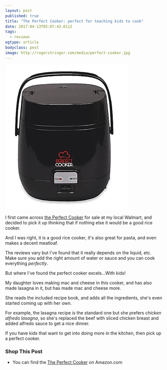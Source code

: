 ```yaml
---
layout: post
published: true
title: "The Perfect Cooker: perfect for teaching kids to cook"
date: 2017-04-13T05:07:43.611Z
tags:
  - reviews
ogtype: article
bodyclass: post
image: http://rogerstringer.com/media/perfect-cooker.jpg
---
```


[![The Perfect Cooker](/media/perfect-cooker.jpg)](http://amzn.to/2oyPi6Y)

I first came across [the Perfect Cooker](http://amzn.to/2oyPi6Y) for sale at my local Walmart, and decided to pick it up thinking that if nothing else it would be a good rice cooker.

And I was right, it is a good rice cooker, it's also great for pasta, and even makes a decent meatloaf.

The reviews vary but I've found that it really depends on the liquid, etc. Make sure you add the right amount of water or sauce and you can cook everything _perfectly_.

But where I've found the perfect cooker excels...With kids!

My daughter loves making mac and cheese in this cooker, and has also made lasagna in it, but has made mac and cheese more.

She reads the included recipe book, and adds all the ingredients, she's even started coming up with her own.

For example, the lasagna recipe is the standard one but she prefers _chicken alfredo lasagna_, so she's replaced the beef with sliced chicken breast and added alfredo sauce to get a nice dinner.

If you have kids that want to get into doing more in the kitchen, then pick up a perfect cooker.

### Shop This Post

- You can find the [The Perfect Cooker](http://amzn.to/2oyPi6Y) on Amazon.com
